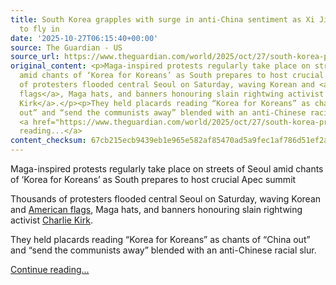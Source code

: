 ```yaml
---
title: South Korea grapples with surge in anti-China sentiment as Xi Jinping prepares
  to fly in
date: '2025-10-27T06:15:40+00:00'
source: The Guardian - US
source_url: https://www.theguardian.com/world/2025/oct/27/south-korea-protests-anti-china-sentiment-apec-summit-xi-jinping-visit
original_content: <p>Maga-inspired protests regularly take place on streets of Seoul
  amid chants of ‘Korea for Koreans’ as South prepares to host crucial Apec summit</p><p>Thousands
  of protesters flooded central Seoul on Saturday, waving Korean and <a href="https://www.theguardian.com/world/2025/jan/03/why-yoon-suk-yeol-supporters-us-flags-south-korea-ntwnfb">American
  flags</a>, Maga hats, and banners honouring slain rightwing activist <a href="https://www.theguardian.com/us-news/charlie-kirk-shooting">Charlie
  Kirk</a>.</p><p>They held placards reading “Korea for Koreans” as chants of “China
  out” and “send the communists away” blended with an anti-Chinese racial slur.</p>
  <a href="https://www.theguardian.com/world/2025/oct/27/south-korea-protests-anti-china-sentiment-apec-summit-xi-jinping-visit">Continue
  reading...</a>
content_checksum: 67cb215ecb9439eb1e965e582af85470ad5a9fec1af786d51ef2a0679ddcc0e6
---
```


Maga-inspired protests regularly take place on streets of Seoul amid chants of ‘Korea for Koreans’ as South prepares to host crucial Apec summit

Thousands of protesters flooded central Seoul on Saturday, waving Korean and [American flags](https://www.theguardian.com/world/2025/jan/03/why-yoon-suk-yeol-supporters-us-flags-south-korea-ntwnfb), Maga hats, and banners honouring slain rightwing activist [Charlie Kirk](https://www.theguardian.com/us-news/charlie-kirk-shooting).

They held placards reading “Korea for Koreans” as chants of “China out” and “send the communists away” blended with an anti-Chinese racial slur.

 [Continue reading...](https://www.theguardian.com/world/2025/oct/27/south-korea-protests-anti-china-sentiment-apec-summit-xi-jinping-visit)
